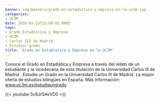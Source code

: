 ```yaml
---
banner: img/banners/grado-en-estadistica-y-empresa-en-la-uc3m.jpg
categories:
- UC3M
date: 2016-03-15T12:09:01.000Z
tags:
- Grado Estadística y Empresa
- UC3M
- Carlos III de Madrid
- Estudiar grado
title: 'Grado en Estadística y Empresa en la UC3M'
---
```


Conoce el Grado en Estadística y Empresa a través del relato de un estudiante y la vicedecana de esta titulación  de la Universidad Carlos III de Madrid . 
Estudia un Grado en la Universidad Carlos III de Madrid.  La mayor oferta de estudios bilingües en España.
Más información: www.uc3m.es/estudiaungrado

{{< youtube 5c8JrSAvVD0 >}}
